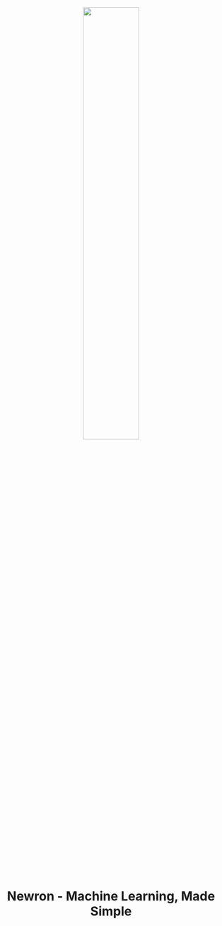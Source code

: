 <div align = "center"><img src = "https://www.newron.ai/newron-logo.svg" width=50% /></div>
<h1 align="center">
  Newron - Machine Learning, Made Simple
</h1>
<br>
